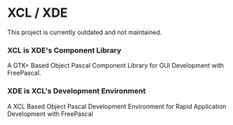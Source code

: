 # XCL / XDE

This project is currently outdated and not maintained.

### XCL is XDE's Component Library
  A GTK+ Based Object Pascal Component Library for GUI Development with FreePascal.
  
### XDE is XCL's Development Environment
  A XCL Based Object Pascal Development Environment for Rapid Application Development with FreePascal
